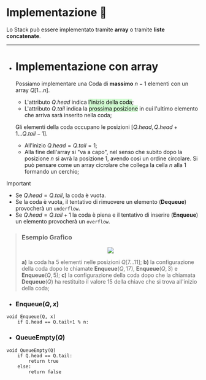  # Implementazione 🧪
Lo Stack può essere implementato tramite **array** o tramite **liste concatenate**.
***
- # Implementazione con array
	Possiamo implementare una Coda di **massimo** $n-1$ elementi con un array $Q[1...n]$.
	- L'attributo $Q.head$ indica <mark style="background: #BBFABBA6;">l'inizio della coda</mark>;
	- L'attributo $Q.tail$ indica la <mark style="background: #BBFABBA6;">prossima posizione</mark> in cui l'ultimo elemento che arriva sarà inserito nella coda;
	
	Gli elementi della coda occupano le posizioni $[Q.head, Q.head+1...Q.tail-1]$.
	- All'inizio $Q.head = Q.tail = 1$;
	- Alla fine dell'array si "va a capo", nel senso che subito dopo la posizione $n$ si avrà la posizione $1$, avendo così un ordine circolare. Si può pensare come un array cicrolare che collega la cella $n$ alla $1$ formando un cerchio;

>[!Important]
>- Se $Q.head = Q.tail$, la coda è vuota.
>- Se la coda è vuota, il tentativo di rimuovere un elemento (**Dequeue**) provocherà un `underflow`.
>- Se $Q.head = Q.tail+1$ la coda è piena e il tentativo di inserire (**Enqueue**) un elemento provocherà un `overflow`.

>### Esempio Grafico
><center><img src="http://www.swappa.it/wiki/uploads/Uni/A-enqueueDequeue.gif"></center>
>
> **a)** la coda ha 5 elementi nelle posizioni $Q[7...11]$;
> **b)** la configurazione della coda dopo le chiamate **Enqueue**($Q, 17$), **Enqueue**($Q, 3$) e **Enqueue**($Q, 5$);
> **c)** la configurazione della coda dopo che la chiamata **Dequeue**($Q$) ha restituito il valore 15 della chiave che si trova all'inizio della coda;
 
- ### Enqueue($Q, x$)
``` Pseudocodice TI:"Enqueue" "FOLD"
void Enqueue(Q, x)
	if Q.head == Q.tail+1 % n:
```

- ### QueueEmpty($Q$)
``` Pseudocodice TI:"QueueEmpty" "FOLD"
void QueueEmpty(Q)
	if Q.head == Q.tail:
		return true
	else:
		return false
```

